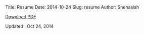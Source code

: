 Title: Resume
Date: 2014-10-24
Slug: resume
Author: Snehasish


[Download PDF]({filename}/docs/cv.pdf) 

Updated : Oct 24, 2014
